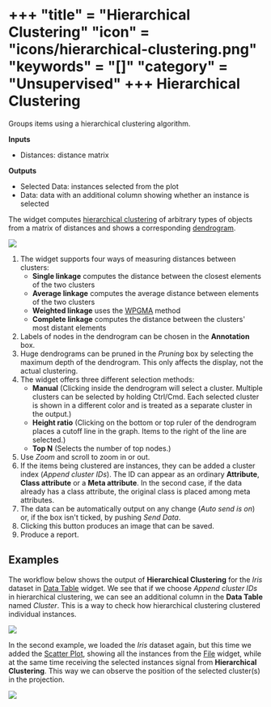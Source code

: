 +++
"title" = "Hierarchical Clustering"
"icon" = "icons/hierarchical-clustering.png"
"keywords" = "[]"
"category" = "Unsupervised"
+++
Hierarchical Clustering
=======================

Groups items using a hierarchical clustering algorithm.

**Inputs**

- Distances: distance matrix

**Outputs**

- Selected Data: instances selected from the plot
- Data: data with an additional column showing whether an instance is selected

The widget computes [hierarchical clustering](https://en.wikipedia.org/wiki/Hierarchical_clustering) of arbitrary types of objects from a matrix of distances and shows a corresponding [dendrogram](https://en.wikipedia.org/wiki/Dendrogram).

![](/images/HierarchicalClustering-stamped.png)

1. The widget supports four ways of measuring distances between clusters:
   - **Single linkage** computes the distance between the closest elements of the two clusters
   - **Average linkage** computes the average distance between elements of the two clusters
   - **Weighted linkage** uses the [WPGMA](http://research.amnh.org/~siddall/methods/day1.html) method
   - **Complete linkage** computes the distance between the clusters' most distant elements
2. Labels of nodes in the dendrogram can be chosen in the **Annotation** box.
3. Huge dendrograms can be pruned in the *Pruning* box by selecting the maximum depth of the dendrogram. This only affects the display, not the actual clustering.
4. The widget offers three different selection methods:
   - **Manual** (Clicking inside the dendrogram will select a cluster. Multiple clusters can be selected by holding Ctrl/Cmd. Each selected cluster is shown in a different color and is treated as a separate cluster in the output.)
   - **Height ratio** (Clicking on the bottom or top ruler of the dendrogram places a cutoff line in the graph. Items to the right of the line are selected.)
   - **Top N** (Selects the number of top nodes.)
5. Use *Zoom* and scroll to zoom in or out.
6. If the items being clustered are instances, they can be added a cluster index (*Append cluster IDs*). The ID can appear as an ordinary **Attribute**, **Class attribute** or a **Meta attribute**. In the second case, if the data already has a class attribute, the original class is placed among meta attributes.
7. The data can be automatically output on any change (*Auto send is on*) or, if the box isn't ticked, by pushing *Send Data*.
8. Clicking this button produces an image that can be saved.
9. Produce a report.

Examples
--------

The workflow below shows the output of **Hierarchical Clustering** for the *Iris* dataset in [Data Table](../data/datatable.md) widget. We see that if we choose *Append cluster IDs* in hierarchical clustering, we can see an additional column in the **Data Table** named *Cluster*. This is a way to check how hierarchical clustering clustered individual instances.

![](/images/HierarchicalClustering-Example.png)

In the second example, we loaded the *Iris* dataset again, but this time we added the [Scatter Plot](../visualize/scatterplot.md), showing all the instances from the [File](../data/file.md) widget, while at the same time receiving the selected instances signal from **Hierarchical Clustering**. This way we can observe the position of the selected cluster(s) in the projection.

![](/images/HierarchicalClustering-Example2.png)

